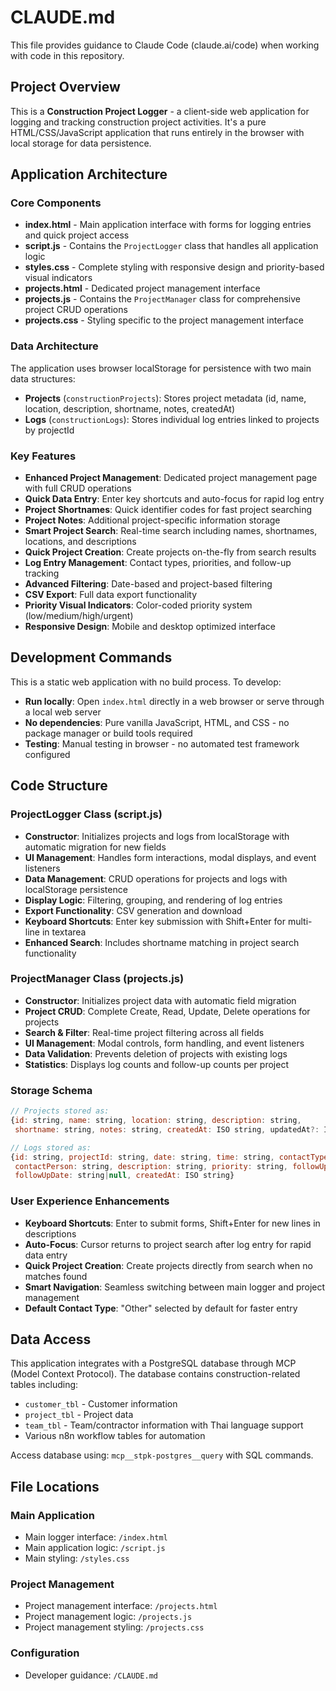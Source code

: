 # CLAUDE.md

This file provides guidance to Claude Code (claude.ai/code) when working with code in this repository.

## Project Overview

This is a **Construction Project Logger** - a client-side web application for logging and tracking construction project activities. It's a pure HTML/CSS/JavaScript application that runs entirely in the browser with local storage for data persistence.

## Application Architecture

### Core Components
- **index.html** - Main application interface with forms for logging entries and quick project access
- **script.js** - Contains the `ProjectLogger` class that handles all application logic
- **styles.css** - Complete styling with responsive design and priority-based visual indicators
- **projects.html** - Dedicated project management interface
- **projects.js** - Contains the `ProjectManager` class for comprehensive project CRUD operations
- **projects.css** - Styling specific to the project management interface

### Data Architecture
The application uses browser localStorage for persistence with two main data structures:
- **Projects** (`constructionProjects`): Stores project metadata (id, name, location, description, shortname, notes, createdAt)
- **Logs** (`constructionLogs`): Stores individual log entries linked to projects by projectId

### Key Features
- **Enhanced Project Management**: Dedicated project management page with full CRUD operations
- **Quick Data Entry**: Enter key shortcuts and auto-focus for rapid log entry
- **Project Shortnames**: Quick identifier codes for fast project searching
- **Project Notes**: Additional project-specific information storage
- **Smart Project Search**: Real-time search including names, shortnames, locations, and descriptions
- **Quick Project Creation**: Create projects on-the-fly from search results
- **Log Entry Management**: Contact types, priorities, and follow-up tracking
- **Advanced Filtering**: Date-based and project-based filtering
- **CSV Export**: Full data export functionality
- **Priority Visual Indicators**: Color-coded priority system (low/medium/high/urgent)
- **Responsive Design**: Mobile and desktop optimized interface

## Development Commands

This is a static web application with no build process. To develop:
- **Run locally**: Open `index.html` directly in a web browser or serve through a local web server
- **No dependencies**: Pure vanilla JavaScript, HTML, and CSS - no package manager or build tools required
- **Testing**: Manual testing in browser - no automated test framework configured

## Code Structure

### ProjectLogger Class (script.js)
- **Constructor**: Initializes projects and logs from localStorage with automatic migration for new fields
- **UI Management**: Handles form interactions, modal displays, and event listeners
- **Data Management**: CRUD operations for projects and logs with localStorage persistence
- **Display Logic**: Filtering, grouping, and rendering of log entries
- **Export Functionality**: CSV generation and download
- **Keyboard Shortcuts**: Enter key submission with Shift+Enter for multi-line in textarea
- **Enhanced Search**: Includes shortname matching in project search functionality

### ProjectManager Class (projects.js)
- **Constructor**: Initializes project data with automatic field migration
- **Project CRUD**: Complete Create, Read, Update, Delete operations for projects
- **Search & Filter**: Real-time project filtering across all fields
- **UI Management**: Modal controls, form handling, and event listeners
- **Data Validation**: Prevents deletion of projects with existing logs
- **Statistics**: Displays log counts and follow-up counts per project

### Storage Schema
```javascript
// Projects stored as:
{id: string, name: string, location: string, description: string, 
 shortname: string, notes: string, createdAt: ISO string, updatedAt?: ISO string}

// Logs stored as:
{id: string, projectId: string, date: string, time: string, contactType: string, 
 contactPerson: string, description: string, priority: string, followUp: boolean, 
 followUpDate: string|null, createdAt: ISO string}
```

### User Experience Enhancements
- **Keyboard Shortcuts**: Enter to submit forms, Shift+Enter for new lines in descriptions
- **Auto-Focus**: Cursor returns to project search after log entry for rapid data entry
- **Quick Project Creation**: Create projects directly from search when no matches found
- **Smart Navigation**: Seamless switching between main logger and project management
- **Default Contact Type**: "Other" selected by default for faster entry

## Data Access

This application integrates with a PostgreSQL database through MCP (Model Context Protocol). The database contains construction-related tables including:
- `customer_tbl` - Customer information 
- `project_tbl` - Project data
- `team_tbl` - Team/contractor information with Thai language support
- Various n8n workflow tables for automation

Access database using: `mcp__stpk-postgres__query` with SQL commands.

## File Locations

### Main Application
- Main logger interface: `/index.html`
- Main application logic: `/script.js` 
- Main styling: `/styles.css`

### Project Management
- Project management interface: `/projects.html`
- Project management logic: `/projects.js`
- Project management styling: `/projects.css`

### Configuration
- Developer guidance: `/CLAUDE.md`
